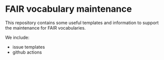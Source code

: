 # FAIR vocabulary maintenance

This repository contains some useful templates and information to support the maintenance for FAIR vocabularies.

We include:
- issue templates
- github actions 
